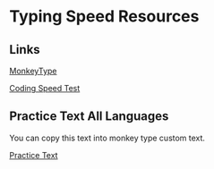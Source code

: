 # Typing Speed Resources

## Links

[MonkeyType](https://monkeytype.com/)

[Coding Speed Test](https://codingspeedtest.com/)

## Practice Text All Languages

You can copy this text into monkey type custom text.

[Practice Text](./practice.txt)
